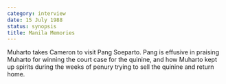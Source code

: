 ```yaml
---
category: interview
date: 15 July 1988
status: synopsis
title: Manila Memories
---
```



Muharto takes Cameron to visit Pang Soeparto.
Pang is effusive in praising Muharto for winning the court case for the
quinine, and how Muharto kept up spirits during the weeks of penury
trying to sell the quinine and return home.
